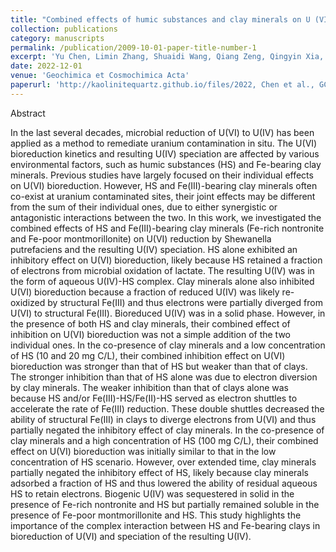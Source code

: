 ```yaml
---
title: "Combined effects of humic substances and clay minerals on U (VI) bioreduction"
collection: publications
category: manuscripts
permalink: /publication/2009-10-01-paper-title-number-1
excerpt: 'Yu Chen, Limin Zhang, Shuaidi Wang, Qiang Zeng, Qingyin Xia, Runjie Li, Dongyi Guo, Zezhen Pan, and Hailiang Dong'
date: 2022-12-01
venue: 'Geochimica et Cosmochimica Acta'
paperurl: 'http://kaolinitequartz.github.io/files/2022, Chen et al., GCA.pdf'
---
```

Abstract

In the last several decades, microbial reduction of U(VI) to U(IV) has been applied as a method to remediate uranium contamination in situ. The U(VI) bioreduction kinetics and resulting U(IV) speciation are affected by various environmental factors, such as humic substances (HS) and Fe-bearing clay minerals. Previous studies have largely focused on their individual effects on U(VI) bioreduction. However, HS and Fe(III)-bearing clay minerals often co-exist at uranium contaminated sites, their joint effects may be different from the sum of their individual ones, due to either synergistic or antagonistic interactions between the two. In this work, we investigated the combined effects of HS and Fe(III)-bearing clay minerals (Fe-rich nontronite and Fe-poor montmorillonite) on U(VI) reduction by Shewanella putrefaciens and the resulting U(IV) speciation. HS alone exhibited an inhibitory effect on U(VI) bioreduction, likely because HS retained a fraction of electrons from microbial oxidation of lactate. The resulting U(IV) was in the form of aqueous U(IV)-HS complex. Clay minerals alone also inhibited U(VI) bioreduction because a fraction of reduced U(IV) was likely re-oxidized by structural Fe(III) and thus electrons were partially diverged from U(VI) to structural Fe(III). Bioreduced U(IV) was in a solid phase. However, in the presence of both HS and clay minerals, their combined effect of inhibition on U(VI) bioreduction was not a simple addition of the two individual ones. In the co-presence of clay minerals and a low concentration of HS (10 and 20 mg C/L), their combined inhibition effect on U(VI) bioreduction was stronger than that of HS but weaker than that of clays. The stronger inhibition than that of HS alone was due to electron diversion by clay minerals. The weaker inhibition than that of clays alone was because HS and/or Fe(III)-HS/Fe(II)-HS served as electron shuttles to accelerate the rate of Fe(III) reduction. These double shuttles decreased the ability of structural Fe(III) in clays to diverge electrons from U(VI) and thus partially negated the inhibitory effect of clay minerals. In the co-presence of clay minerals and a high concentration of HS (100 mg C/L), their combined effect on U(VI) bioreduction was initially similar to that in the low concentration of HS scenario. However, over extended time, clay minerals partially negated the inhibitory effect of HS, likely because clay minerals adsorbed a fraction of HS and thus lowered the ability of residual aqueous HS to retain electrons. Biogenic U(IV) was sequestered in solid in the presence of Fe-rich nontronite and HS but partially remained soluble in the presence of Fe-poor montmorillonite and HS. This study highlights the importance of the complex interaction between HS and Fe-bearing clays in bioreduction of U(VI) and speciation of the resulting U(IV).
